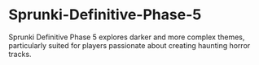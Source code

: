 # Sprunki-Definitive-Phase-5
Sprunki Definitive Phase 5 explores darker and more complex themes, particularly suited for players passionate about creating haunting horror tracks. 
